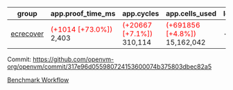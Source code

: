 | group | app.proof_time_ms | app.cycles | app.cells_used | leaf.proof_time_ms | leaf.cycles | leaf.cells_used |
| -- | -- | -- | -- | -- | -- | -- |
| [ecrecover](https://github.com/openvm-org/openvm/blob/benchmark-results/benchmarks-dispatch/refs/heads/avaneesh/test/ecrecover-317e96d055980724153600074b375803dbec82a5.md) |<span style='color: red'>(+1014 [+73.0%])</span> 2,403 | <span style='color: red'>(+20667 [+7.1%])</span> 310,114 | <span style='color: red'>(+691856 [+4.8%])</span> 15,162,042 |- | - | - |


Commit: https://github.com/openvm-org/openvm/commit/317e96d055980724153600074b375803dbec82a5

[Benchmark Workflow](https://github.com/openvm-org/openvm/actions/runs/15378237744)
